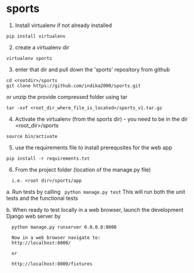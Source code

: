 # sports

1. Install virtualenv if not already installed
  ``` 
  pip install virtualenv
  ``` 
  
2. create a virtualenv dir
  ``` 
  virtualenv sports
  ``` 
  
3. enter that dir and pull down the 'sports' repository from github
  ``` 
  cd <rootdir>/sports
  git clone https://github.com/indika2000/sports.git
  ``` 
  
  or unzip the provide compressed folder using tar
  ```
  tar -xvf <root_dir_where_file_is_located>/sports_v1.tar.gz
  ```
  
4. Activate the virtualenv (from the sports dir) - you need to be in the dir <root_dir>/sports
  ``` 
  source bin/activate
  ``` 
  
5. use the requirements file to install prerequsites for the web app
  ``` 
  pip install -r requirements.txt
  ``` 
  
6. From the project folder (location of the manage.py file)
```
  i.e. <root dir>/sports/app
  ```
  a. Run tests by calling
     ``` 
      python manage.py test
      ```
      This will run both the unit tests and the functional tests
      
  b. When ready to test locally in a web browser, launch the development Django web server by
      
      python manage.py runserver 0.0.0.0:8000
      
      Now in a web browser navigate to:
      http://localhost:8000/
      
      or
      
      http://localhost:8000/fixtures
      
